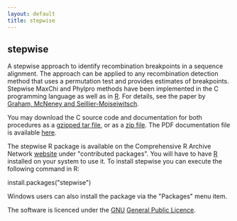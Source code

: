 ```yaml
---
layout: default
title: stepwise
---
```


## stepwise

<p>A stepwise approach to identify recombination breakpoints in a sequence alignment. The approach can be applied to any recombination detection method that uses a permutation test and provides estimates of breakpoints. Stepwise MaxChi and Phylpro methods have been implemented in the C programming language as well as in <a href="http://www.r-project.org">R</a>. For details, see the paper by <a href="http://www.ncbi.nlm.nih.gov/entrez/query.fcgi?cmd=Retrieve&amp;db=pubmed&amp;dopt=Abstract&amp;list_uids=15388518">Graham, McNeney and Seillier-Moiseiwitsch</a>.</p>
<p>You may download the C source code and documentation for both procedures as a <a href="/content/dam/sfu/stat/documents/Statgen/stepwise.0.1-1.tar.gz">gzipped tar file</a>, or as a <a href="/content/dam/sfu/stat/documents/Statgen/stepwise.0.1-1.zip">zip file</a>. The PDF documentation file is available <a href="/content/dam/sfu/stat/documents/Statgen/docu.pdf">here</a>.</p>
<p>The stepwise R package is available on the Comprehensive R Archive Network <a href="http://www.cran.r-project.org">website</a> under &quot;contributed packages&quot;. You will have to have <a href="http://www.r-project.org">R</a> installed on your system to use it. To install stepwise you can execute the following command in R:</p>
<p>install.packages(&quot;stepwise&quot;)</p>
<p>Windows users can also install the package via the &quot;Packages&quot; menu item.</p>
<p>The software is licenced under the <a href="http://www.gnu.org">GNU</a> <a href="http://www.gnu.org/licenses/gpl.html">General Public Licence</a>.</p>
